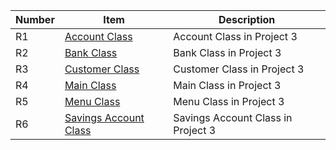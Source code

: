 | Number | Item | Description  |
| ------ | ---- | ------------ |
| R1 | [Account Class](https://github.com/ReeseBellaBaker/CS121Portfolio/blob/master/src/Account.java) | Account Class in Project 3 |
| R2 | [Bank Class](https://github.com/ReeseBellaBaker/CS121Portfolio/blob/master/src/Account.java](https://github.com/ReeseBellaBaker/CS121Portfolio/blob/master/src/Bank.java)) | Bank Class in Project 3 |
| R3 | [Customer Class](https://github.com/ReeseBellaBaker/CS121Portfolio/blob/master/src/Account.java](https://github.com/ReeseBellaBaker/CS121Portfolio/blob/master/src/Bank.java)](https://github.com/ReeseBellaBaker/CS121Portfolio/blob/master/src/Customer.java)) | Customer Class in Project 3 | 
| R4 | [Main Class](https://github.com/ReeseBellaBaker/CS121Portfolio/blob/master/src/Account.java](https://github.com/ReeseBellaBaker/CS121Portfolio/blob/master/src/Bank.java)](https://github.com/ReeseBellaBaker/CS121Portfolio/blob/master/src/Customer.java)](https://github.com/ReeseBellaBaker/CS121Portfolio/blob/master/src/Main.java)) | Main Class in Project 3 |
| R5 | [Menu Class](https://github.com/ReeseBellaBaker/CS121Portfolio/blob/master/src/Account.java](https://github.com/ReeseBellaBaker/CS121Portfolio/blob/master/src/Bank.java)](https://github.com/ReeseBellaBaker/CS121Portfolio/blob/master/src/Customer.java)](https://github.com/ReeseBellaBaker/CS121Portfolio/blob/master/src/Main.java)](https://github.com/ReeseBellaBaker/CS121Portfolio/blob/master/src/Menu.java)) | Menu Class in Project 3 |
| R6 | [Savings Account Class]([[https://github.com/ReeseBellaBaker/CS121Portfolio/blob/master/src/Account.java](https://github.com/ReeseBellaBaker/CS121Portfolio/blob/master/src/SavingsAccount.java)](https://github.com/ReeseBellaBaker/CS121Portfolio/blob/master/src/SavingsAccount.java)) | Savings Account Class in Project 3 |
